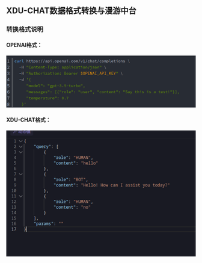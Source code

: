 ## XDU-CHAT数据格式转换与漫游中台

### 转换格式说明

#### OPENAI格式：
![](readme_pic/openai_format.png)

#### XDU-CHAT格式：
![](readme_pic/xduchat_format.png)